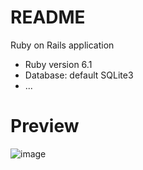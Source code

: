 # README
Ruby on Rails application
* Ruby version 6.1
* Database: default SQLite3
* ...

# Preview

![image](https://user-images.githubusercontent.com/69473375/144902680-510217af-f0e2-42c4-b0b8-953ce6bcdffd.png)

